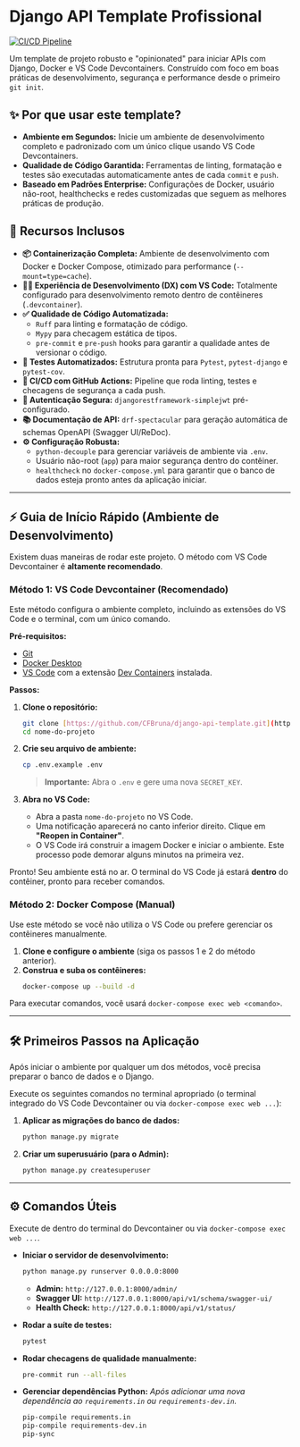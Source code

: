 # Django API Template Profissional

[![CI/CD Pipeline](https://github.com/CFBruna/django-api-template/actions/workflows/ci.yml/badge.svg)](https://github.com/CFBruna/django-api-template/actions/workflows/ci.yml)

Um template de projeto robusto e "opinionated" para iniciar APIs com Django, Docker e VS Code Devcontainers. Construído com foco em boas práticas de desenvolvimento, segurança e performance desde o primeiro `git init`.

## ✨ Por que usar este template?

-   **Ambiente em Segundos:** Inicie um ambiente de desenvolvimento completo e padronizado com um único clique usando VS Code Devcontainers.
-   **Qualidade de Código Garantida:** Ferramentas de linting, formatação e testes são executadas automaticamente antes de cada `commit` e `push`.
-   **Baseado em Padrões Enterprise:** Configurações de Docker, usuário não-root, healthchecks e redes customizadas que seguem as melhores práticas de produção.

## 🚀 Recursos Inclusos

-   **📦 Containerização Completa:** Ambiente de desenvolvimento com Docker e Docker Compose, otimizado para performance (`--mount=type=cache`).
-   **👨‍💻 Experiência de Desenvolvimento (DX) com VS Code:** Totalmente configurado para desenvolvimento remoto dentro de contêineres (`.devcontainer`).
-   **✅ Qualidade de Código Automatizada:**
    -   `Ruff` para linting e formatação de código.
    -   `Mypy` para checagem estática de tipos.
    -   `pre-commit` e `pre-push` hooks para garantir a qualidade antes de versionar o código.
-   **🧪 Testes Automatizados:** Estrutura pronta para `Pytest`, `pytest-django` e `pytest-cov`.
-   **🔄 CI/CD com GitHub Actions:** Pipeline que roda linting, testes e checagens de segurança a cada push.
-   **🔑 Autenticação Segura:** `djangorestframework-simplejwt` pré-configurado.
-   **📚 Documentação de API:** `drf-spectacular` para geração automática de schemas OpenAPI (Swagger UI/ReDoc).
-   **⚙️ Configuração Robusta:**
    -   `python-decouple` para gerenciar variáveis de ambiente via `.env`.
    -   Usuário não-root (`app`) para maior segurança dentro do contêiner.
    -   `healthcheck` no `docker-compose.yml` para garantir que o banco de dados esteja pronto antes da aplicação iniciar.

---

## ⚡ Guia de Início Rápido (Ambiente de Desenvolvimento)

Existem duas maneiras de rodar este projeto. O método com VS Code Devcontainer é **altamente recomendado**.

### Método 1: VS Code Devcontainer (Recomendado)

Este método configura o ambiente completo, incluindo as extensões do VS Code e o terminal, com um único comando.

**Pré-requisitos:**
-   [Git](https://git-scm.com/)
-   [Docker Desktop](https://www.docker.com/products/docker-desktop/)
-   [VS Code](https://code.visualstudio.com/) com a extensão [Dev Containers](https://marketplace.visualstudio.com/items?itemName=ms-vscode-remote.remote-containers) instalada.

**Passos:**

1.  **Clone o repositório:**
    ```bash
    git clone [https://github.com/CFBruna/django-api-template.git](https://github.com/CFBruna/django-api-template.git) nome-do-projeto
    cd nome-do-projeto
    ```
2.  **Crie seu arquivo de ambiente:**
    ```bash
    cp .env.example .env
    ```
    > **Importante:** Abra o `.env` e gere uma nova `SECRET_KEY`.

3.  **Abra no VS Code:**
    -   Abra a pasta `nome-do-projeto` no VS Code.
    -   Uma notificação aparecerá no canto inferior direito. Clique em **"Reopen in Container"**.
    -   O VS Code irá construir a imagem Docker e iniciar o ambiente. Este processo pode demorar alguns minutos na primeira vez.

Pronto! Seu ambiente está no ar. O terminal do VS Code já estará **dentro** do contêiner, pronto para receber comandos.

### Método 2: Docker Compose (Manual)

Use este método se você não utiliza o VS Code ou prefere gerenciar os contêineres manualmente.

1.  **Clone e configure o ambiente** (siga os passos 1 e 2 do método anterior).
2.  **Construa e suba os contêineres:**
    ```bash
    docker-compose up --build -d
    ```
Para executar comandos, você usará `docker-compose exec web <comando>`.

---

## 🛠️ Primeiros Passos na Aplicação

Após iniciar o ambiente por qualquer um dos métodos, você precisa preparar o banco de dados e o Django.

Execute os seguintes comandos no terminal apropriado (o terminal integrado do VS Code Devcontainer ou via `docker-compose exec web ...`):

1.  **Aplicar as migrações do banco de dados:**
    ```bash
    python manage.py migrate
    ```
2.  **Criar um superusuário (para o Admin):**
    ```bash
    python manage.py createsuperuser
    ```

---

## ⚙️ Comandos Úteis

Execute de dentro do terminal do Devcontainer ou via `docker-compose exec web ...`.

-   **Iniciar o servidor de desenvolvimento:**
    ```bash
    python manage.py runserver 0.0.0.0:8000
    ```
    -   **Admin:** `http://127.0.0.1:8000/admin/`
    -   **Swagger UI:** `http://127.0.0.1:8000/api/v1/schema/swagger-ui/`
    -   **Health Check:** `http://127.0.0.1:8000/api/v1/status/`

-   **Rodar a suíte de testes:**
    ```bash
    pytest
    ```

-   **Rodar checagens de qualidade manualmente:**
    ```bash
    pre-commit run --all-files
    ```

-   **Gerenciar dependências Python:**
    *Após adicionar uma nova dependência ao `requirements.in` ou `requirements-dev.in`.*
    ```bash
    pip-compile requirements.in
    pip-compile requirements-dev.in
    pip-sync
    ```
